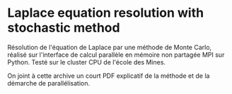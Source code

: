 # Laplace equation resolution with stochastic method

Résolution de l'équation de Laplace par une méthode de Monte Carlo, réalisé sur l'interface de calcul parallèle en mémoire non partagée MPI sur Python. Testé sur le cluster CPU de l'école des Mines.

On joint à cette archive un court PDF explicatif de la méthode et de la démarche de parallélisation.
